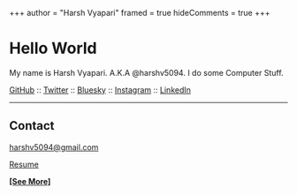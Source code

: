 +++
author = "Harsh Vyapari"
framed = true
hideComments = true
+++

# Hello World

My name is Harsh Vyapari. A.K.A @harshv5094. I do some Computer Stuff.

[GitHub](https://github.com/harshv5094) :: [Twitter](https://twitter.com/harshv5094) :: [Bluesky](https://bsky.app/profile/harshv5094.bsky.social) :: [Instagram](https://instagram.com/harshv5094) :: [LinkedIn](https://linkedin.com/in/harshv5094)

---

## Contact

[harshv5094@gmail.com](mailto:harshv5094@gmail.com)

[Resume](files/harsh-vyapari.pdf)

[**[See More]**](/about)
